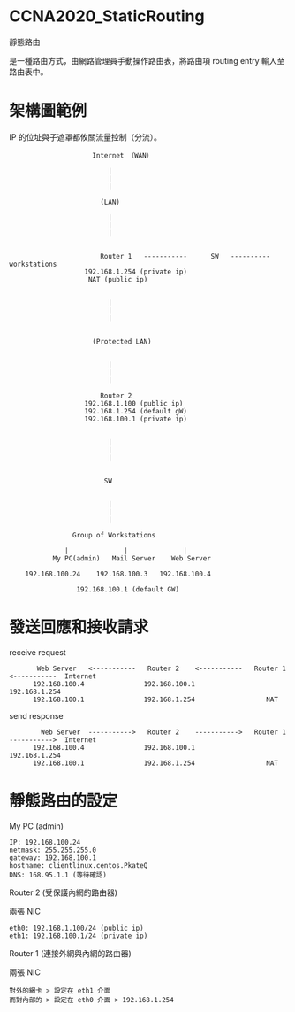 # CCNA2020_StaticRouting
靜態路由

是一種路由方式，由網路管理員手動操作路由表，將路由項 routing entry 輸入至路由表中。

# 架構圖範例

IP 的位址與子遮罩都攸關流量控制（分流）。



                         Internet （WAN）
                         
                             |
                             |
                             |
                           
                           (LAN)
                           
                             |
                             |
                             |
                           
                             
                           Router 1   -----------      SW   ----------   workstations
                       192.168.1.254 (private ip)
                        NAT (public ip)
                            
                              
                             |
                             |
                             |
                             
                             
                         (Protected LAN)
                           
                             
                             |
                             |
                             |
                             
                           Router 2
                       192.168.1.100 (public ip)
                       192.168.1.254 (default gW)
                       192.168.100.1 (private ip)
                       
                       
                             |
                             |
                             |
                             
                             
                            SW
                       
                            
                             |
                             |
                             |
                             
                    Group of Workstations
                    
                  |              |              |
               My PC(admin)   Mail Server    Web Server
              
        192.168.100.24    192.168.100.3   192.168.100.4             
                             
                     192.168.100.1 (default GW)

# 發送回應和接收請求


receive request

           Web Server   <-----------   Router 2    <-----------   Router 1  <-----------  Internet
          192.168.100.4               192.168.100.1              192.168.1.254
          192.168.100.1               192.168.1.254                  NAT


send response

            Web Server  ----------->   Router 2    ----------->   Router 1  ----------->  Internet
          192.168.100.4               192.168.100.1              192.168.1.254
          192.168.100.1               192.168.1.254                  NAT
           

# 靜態路由的設定


My PC (admin)

    IP: 192.168.100.24
    netmask: 255.255.255.0
    gateway: 192.168.100.1
    hostname: clientlinux.centos.PkateQ
    DNS: 168.95.1.1 (等待確認)
    
    
Router 2 (受保護內網的路由器)
   >
兩張 NIC

    eth0: 192.168.1.100/24 (public ip)
    eth1: 192.168.100.1/24 (private ip)


Router 1 (連接外網與內網的路由器)
   >
兩張 NIC

    對外的網卡 > 設定在 eth1 介面
    而對內部的 > 設定在 eth0 介面 > 192.168.1.254 
